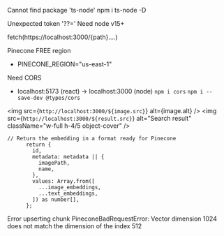 Cannot find package 'ts-node'
npm i ts-node -D

Unexpected token '??='
Need node v15+

fetch(https://localhost:3000/{path}....)

Pinecone FREE region

- PINECONE_REGION="us-east-1"

Need CORS

- localhost:5173 (react) -> localhost:3000 (node)
  `npm i cors`
  `npm i --save-dev @types/cors`

<img src={`http://localhost:3000/${image.src}`} alt={image.alt} />
<img
src={`http://localhost:3000/${result.src}`}
alt="Search result"
className="w-full h-4/5 object-cover"
/>

```
// Return the embedding in a format ready for Pinecone
      return {
        id,
        metadata: metadata || {
          imagePath,
          name,
        },
        values: Array.from([
          ...image_embeddings,
          ...text_embeddings,
        ]) as number[],
      };
```

Error upserting chunk PineconeBadRequestError: Vector dimension 1024 does not match the dimension of the index 512

